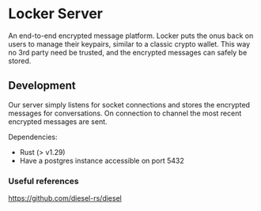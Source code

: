 # Locker Server
An end-to-end encrypted message platform. Locker puts the onus back on users to manage their keypairs, similar to a classic crypto wallet. This way no 3rd party need be trusted, and the encrypted messages can safely be stored.

## Development

Our server simply listens for socket connections and stores the encrypted messages for conversations. On connection to channel the most recent encrypted messages are sent.

Dependencies:
 - Rust (> v1.29)
 - Have a postgres instance accessible on port 5432

### Useful references
https://github.com/diesel-rs/diesel
